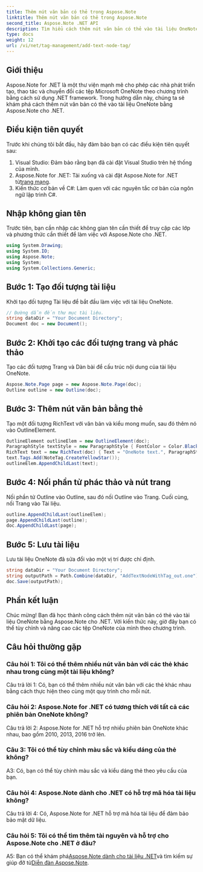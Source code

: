 ```yaml
---
title: Thêm nút văn bản có thẻ trong Aspose.Note
linktitle: Thêm nút văn bản có thẻ trong Aspose.Note
second_title: Aspose.Note .NET API
description: Tìm hiểu cách thêm nút văn bản có thẻ vào tài liệu OneNote bằng Aspose.Note for .NET.
type: docs
weight: 12
url: /vi/net/tag-management/add-text-node-tag/
---
```

## Giới thiệu

Aspose.Note for .NET là một thư viện mạnh mẽ cho phép các nhà phát triển tạo, thao tác và chuyển đổi các tệp Microsoft OneNote theo chương trình bằng cách sử dụng .NET framework. Trong hướng dẫn này, chúng ta sẽ khám phá cách thêm nút văn bản có thẻ vào tài liệu OneNote bằng Aspose.Note cho .NET.

## Điều kiện tiên quyết

Trước khi chúng tôi bắt đầu, hãy đảm bảo bạn có các điều kiện tiên quyết sau:

1. Visual Studio: Đảm bảo rằng bạn đã cài đặt Visual Studio trên hệ thống của mình.
2.  Aspose.Note for .NET: Tải xuống và cài đặt Aspose.Note for .NET từ[trang mạng](https://releases.aspose.com/note/net/).
3. Kiến thức cơ bản về C#: Làm quen với các nguyên tắc cơ bản của ngôn ngữ lập trình C#.

## Nhập không gian tên

Trước tiên, bạn cần nhập các không gian tên cần thiết để truy cập các lớp và phương thức cần thiết để làm việc với Aspose.Note cho .NET.

```csharp
using System.Drawing;
using System.IO;
using Aspose.Note;
using System;
using System.Collections.Generic;
```

## Bước 1: Tạo đối tượng tài liệu

Khởi tạo đối tượng Tài liệu để bắt đầu làm việc với tài liệu OneNote.

```csharp
// Đường dẫn đến thư mục tài liệu.
string dataDir = "Your Document Directory";
Document doc = new Document();
```

## Bước 2: Khởi tạo các đối tượng trang và phác thảo

Tạo các đối tượng Trang và Dàn bài để cấu trúc nội dung của tài liệu OneNote.

```csharp
Aspose.Note.Page page = new Aspose.Note.Page(doc);
Outline outline = new Outline(doc);
```

## Bước 3: Thêm nút văn bản bằng thẻ

Tạo một đối tượng RichText với văn bản và kiểu mong muốn, sau đó thêm nó vào OutlineElement.

```csharp
OutlineElement outlineElem = new OutlineElement(doc);
ParagraphStyle textStyle = new ParagraphStyle { FontColor = Color.Black, FontName = "Arial", FontSize = 10 };
RichText text = new RichText(doc) { Text = "OneNote text.", ParagraphStyle = textStyle };
text.Tags.Add(NoteTag.CreateYellowStar());
outlineElem.AppendChildLast(text);
```

## Bước 4: Nối phần tử phác thảo và nút trang

Nối phần tử Outline vào Outline, sau đó nối Outline vào Trang. Cuối cùng, nối Trang vào Tài liệu.

```csharp
outline.AppendChildLast(outlineElem);
page.AppendChildLast(outline);
doc.AppendChildLast(page);
```

## Bước 5: Lưu tài liệu

Lưu tài liệu OneNote đã sửa đổi vào một vị trí được chỉ định.

```csharp
string dataDir = "Your Document Directory";
string outputPath = Path.Combine(dataDir, "AddTextNodeWithTag_out.one");
doc.Save(outputPath);
```

## Phần kết luận

Chúc mừng! Bạn đã học thành công cách thêm nút văn bản có thẻ vào tài liệu OneNote bằng Aspose.Note cho .NET. Với kiến thức này, giờ đây bạn có thể tùy chỉnh và nâng cao các tệp OneNote của mình theo chương trình.

## Câu hỏi thường gặp

### Câu hỏi 1: Tôi có thể thêm nhiều nút văn bản với các thẻ khác nhau trong cùng một tài liệu không?

Câu trả lời 1: Có, bạn có thể thêm nhiều nút văn bản với các thẻ khác nhau bằng cách thực hiện theo cùng một quy trình cho mỗi nút.

### Câu hỏi 2: Aspose.Note for .NET có tương thích với tất cả các phiên bản OneNote không?

Câu trả lời 2: Aspose.Note for .NET hỗ trợ nhiều phiên bản OneNote khác nhau, bao gồm 2010, 2013, 2016 trở lên.

### Câu 3: Tôi có thể tùy chỉnh màu sắc và kiểu dáng của thẻ không?

A3: Có, bạn có thể tùy chỉnh màu sắc và kiểu dáng thẻ theo yêu cầu của bạn.

### Câu hỏi 4: Aspose.Note dành cho .NET có hỗ trợ mã hóa tài liệu không?

Câu trả lời 4: Có, Aspose.Note for .NET hỗ trợ mã hóa tài liệu để đảm bảo bảo mật dữ liệu.

### Câu hỏi 5: Tôi có thể tìm thêm tài nguyên và hỗ trợ cho Aspose.Note cho .NET ở đâu?

 A5: Bạn có thể khám phá[Aspose.Note dành cho tài liệu .NET](https://reference.aspose.com/note/net/)và tìm kiếm sự giúp đỡ từ[Diễn đàn Aspose.Note](https://forum.aspose.com/c/note/28).